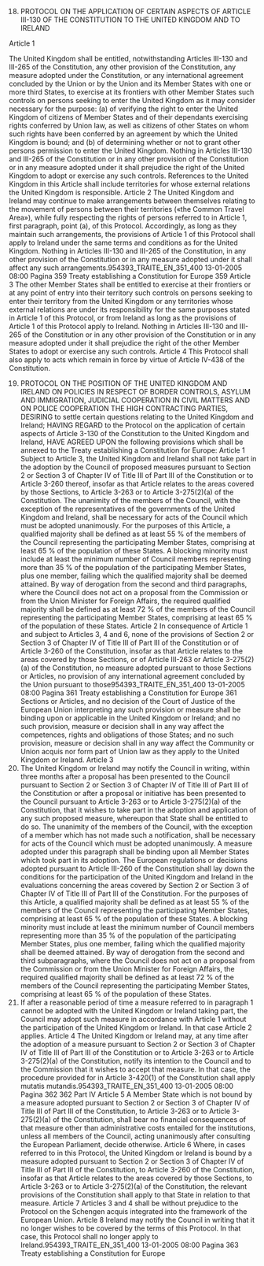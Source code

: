 18. PROTOCOL ON THE APPLICATION OF CERTAIN ASPECTS OF ARTICLE III-130
OF THE CONSTITUTION TO THE UNITED KINGDOM AND TO IRELAND

<!-- THE HIGH CONTRACTING PARTIES,
DESIRING to settle certain questions relating to the United Kingdom and Ireland;
HAVING REGARD to the existence for many years of special travel arrangements between the United Kingdom and
Ireland,
HAVE AGREED UPON the following provisions, which shall be annexed to the Treaty establishing a Constitution for
Europe: -->

Article 1

The United Kingdom shall be entitled, notwithstanding Articles III-130 and III-265 of the
Constitution, any other provision of the Constitution, any measure adopted under the Constitution,
or any international agreement concluded by the Union or by the Union and its Member States with
one or more third States, to exercise at its frontiers with other Member States such controls on
persons seeking to enter the United Kingdom as it may consider necessary for the purpose:
(a) of verifying the right to enter the United Kingdom of citizens of Member States and of their
dependants exercising rights conferred by Union law, as well as citizens of other States on whom
such rights have been conferred by an agreement by which the United Kingdom is bound; and
(b) of determining whether or not to grant other persons permission to enter the United Kingdom.
Nothing in Articles III-130 and III-265 of the Constitution or in any other provision of the
Constitution or in any measure adopted under it shall prejudice the right of the United Kingdom to
adopt or exercise any such controls. References to the United Kingdom in this Article shall include
territories for whose external relations the United Kingdom is responsible.
Article 2
The United Kingdom and Ireland may continue to make arrangements between themselves relating
to the movement of persons between their territories («the Common Travel Area»), while fully
respecting the rights of persons referred to in Article 1, first paragraph, point (a), of this Protocol.
Accordingly, as long as they maintain such arrangements, the provisions of Article 1 of this Protocol
shall apply to Ireland under the same terms and conditions as for the United Kingdom. Nothing in
Articles III-130 and III-265 of the Constitution, in any other provision of the Constitution or in any
measure adopted under it shall affect any such arrangements.954393_TRAITE_EN_351_400
13-01-2005
08:00
Pagina 359
Treaty establishing a Constitution for Europe
359
Article 3
The other Member States shall be entitled to exercise at their frontiers or at any point of entry into
their territory such controls on persons seeking to enter their territory from the United Kingdom or
any territories whose external relations are under its responsibility for the same purposes stated in
Article 1 of this Protocol, or from Ireland as long as the provisions of Article 1 of this Protocol apply
to Ireland.
Nothing in Articles III-130 and III-265 of the Constitution or in any other provision of the
Constitution or in any measure adopted under it shall prejudice the right of the other Member States
to adopt or exercise any such controls.
Article 4
This Protocol shall also apply to acts which remain in force by virtue of Article IV-438 of the
Constitution.


19. PROTOCOL ON THE POSITION OF THE UNITED KINGDOM AND IRELAND ON POLICIES
IN RESPECT OF BORDER CONTROLS, ASYLUM AND IMMIGRATION, JUDICIAL COOPERATION
IN CIVIL MATTERS AND ON POLICE COOPERATION
THE HIGH CONTRACTING PARTIES,
DESIRING to settle certain questions relating to the United Kingdom and Ireland;
HAVING REGARD to the Protocol on the application of certain aspects of Article 3-130 of the Constitution to the
United Kingdom and Ireland,
HAVE AGREED UPON the following provisions which shall be annexed to the Treaty establishing a Constitution for
Europe:
Article 1
Subject to Article 3, the United Kingdom and Ireland shall not take part in the adoption by the
Council of proposed measures pursuant to Section 2 or Section 3 of Chapter IV of Title III of Part III
of the Constitution or to Article 3-260 thereof, insofar as that Article relates to the areas covered by
those Sections, to Article 3-263 or to Article 3-275(2)(a) of the Constitution. The unanimity of the
members of the Council, with the exception of the representatives of the governments of the United
Kingdom and Ireland, shall be necessary for acts of the Council which must be adopted unanimously.
For the purposes of this Article, a qualified majority shall be defined as at least 55 % of the members
of the Council representing the participating Member States, comprising at least 65 % of the
population of these States.
A blocking minority must include at least the minimum number of Council members representing
more than 35 % of the population of the participating Member States, plus one member, failing
which the qualified majority shall be deemed attained.
By way of derogation from the second and third paragraphs, where the Council does not act on a
proposal from the Commission or from the Union Minister for Foreign Affairs, the required qualified
majority shall be defined as at least 72 % of the members of the Council representing the
participating Member States, comprising at least 65 % of the population of these States.
Article 2
In consequence of Article 1 and subject to Articles 3, 4 and 6, none of the provisions of Section 2 or
Section 3 of Chapter IV of Title III of Part III of the Constitution or of Article 3-260 of the
Constitution, insofar as that Article relates to the areas covered by those Sections, or of Article
III-263 or Article 3-275(2)(a) of the Constitution, no measure adopted pursuant to those Sections or
Articles, no provision of any international agreement concluded by the Union pursuant to those954393_TRAITE_EN_351_400
13-01-2005
08:00
Pagina 361
Treaty establishing a Constitution for Europe
361
Sections or Articles, and no decision of the Court of Justice of the European Union interpreting any
such provision or measure shall be binding upon or applicable in the United Kingdom or Ireland; and
no such provision, measure or decision shall in any way affect the competences, rights and
obligations of those States; and no such provision, measure or decision shall in any way affect the
Community or Union acquis nor form part of Union law as they apply to the United Kingdom or
Ireland.
Article 3
1. The United Kingdom or Ireland may notify the Council in writing, within three months after a
proposal has been presented to the Council pursuant to Section 2 or Section 3 of Chapter IV of Title
III of Part III of the Constitution or after a proposal or initiative has been presented to the Council
pursuant to Article 3-263 or to Article 3-275(2)(a) of the Constitution, that it wishes to take part in
the adoption and application of any such proposed measure, whereupon that State shall be entitled to
do so. The unanimity of the members of the Council, with the exception of a member which has not
made such a notification, shall be necessary for acts of the Council which must be adopted
unanimously. A measure adopted under this paragraph shall be binding upon all Member States
which took part in its adoption. The European regulations or decisions adopted pursuant to Article
III-260 of the Constitution shall lay down the conditions for the participation of the United Kingdom
and Ireland in the evaluations concerning the areas covered by Section 2 or Section 3 of Chapter IV of
Title III of Part III of the Constitution.
For the purposes of this Article, a qualified majority shall be defined as at least 55 % of the members
of the Council representing the participating Member States, comprising at least 65 % of the
population of these States.
A blocking minority must include at least the minimum number of Council members representing
more than 35 % of the population of the participating Member States, plus one member, failing
which the qualified majority shall be deemed attained.
By way of derogation from the second and third subparagraphs, where the Council does not act on a
proposal from the Commission or from the Union Minister for Foreign Affairs, the required qualified
majority shall be defined as at least 72 % of the members of the Council representing the
participating Member States, comprising at least 65 % of the population of these States.
2. If after a reasonable period of time a measure referred to in paragraph 1 cannot be adopted with
the United Kingdom or Ireland taking part, the Council may adopt such measure in accordance with
Article 1 without the participation of the United Kingdom or Ireland. In that case Article 2 applies.
Article 4
The United Kingdom or Ireland may, at any time after the adoption of a measure pursuant to Section
2 or Section 3 of Chapter IV of Title III of Part III of the Constitution or to Article 3-263 or to
Article 3-275(2)(a) of the Constitution, notify its intention to the Council and to the Commission
that it wishes to accept that measure. In that case, the procedure provided for in Article 3-420(1) of
the Constitution shall apply mutatis mutandis.954393_TRAITE_EN_351_400
13-01-2005
08:00
Pagina 362
362
Part IV
Article 5
A Member State which is not bound by a measure adopted pursuant to Section 2 or Section 3 of
Chapter IV of Title III of Part III of the Constitution, to Article 3-263 or to Article 3-275(2)(a) of the
Constitution, shall bear no financial consequences of that measure other than administrative costs
entailed for the institutions, unless all members of the Council, acting unanimously after consulting
the European Parliament, decide otherwise.
Article 6
Where, in cases referred to in this Protocol, the United Kingdom or Ireland is bound by a measure
adopted pursuant to Section 2 or Section 3 of Chapter IV of Title III of Part III of the Constitution, to
Article 3-260 of the Constitution, insofar as that Article relates to the areas covered by those
Sections, to Article 3-263 or to Article 3-275(2)(a) of the Constitution, the relevant provisions of
the Constitution shall apply to that State in relation to that measure.
Article 7
Articles 3 and 4 shall be without prejudice to the Protocol on the Schengen acquis integrated into the
framework of the European Union.
Article 8
Ireland may notify the Council in writing that it no longer wishes to be covered by the terms of this
Protocol. In that case, this Protocol shall no longer apply to Ireland.954393_TRAITE_EN_351_400
13-01-2005
08:00
Pagina 363
Treaty establishing a Constitution for Europe
